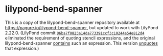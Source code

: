 # lilypond-bend-spanner

This is a copy of the lilypond-bend-spanner repository available at
https://pagure.io/lilypond-bend-spanner, but updated to work with LilyPond
2.22.0. (LilyPond commit [`06ba7f0823a14da773391ccf3c10244a54e812d4`](https://git.savannah.gnu.org/cgit/lilypond.git/commit/?id=06ba7f0823a14da773391ccf3c10244a54e812d4)
eliminated the requirement of quoting stencil expressions, and the original
lilypond-bend-spanner
[contains](https://pagure.io/lilypond-bend-spanner/blob/918690efca06d4d1fb49b2e2c955195a635540cb/f/bend-stencils.ly#_39)
such an expression. This version
[unquotes](https://github.com/nwhetsell/lilypond-bend-spanner/commit/ef2ebcb0a812d8395046aab105f2cdc5668d64f4#diff-16a1e59ba30595ad750c2b3b3186a80fcd87ad6b84ee64c87823e2770cdab8b9)
that expression.)
